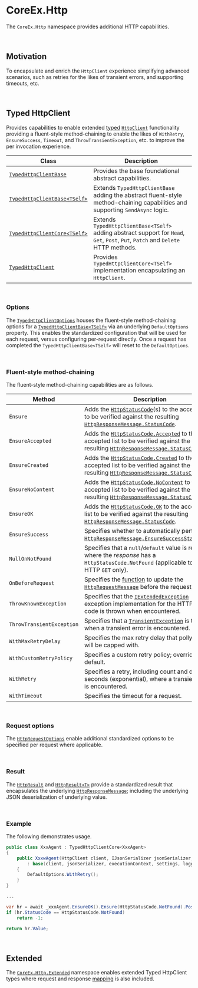 ﻿# CoreEx.Http

The `CoreEx.Http` namespace provides additional HTTP capabilities.

<br/>

## Motivation

To encapsulate and enrich the `HttpClient` experience simplifying advanced scenarios, such as retries for the likes of transient errors, and supporting timeouts, etc.

<br/>

## Typed HttpClient

Provides capabilities to enable extended [typed](https://docs.microsoft.com/en-us/aspnet/core/fundamentals/http-requests#typed-clients) [`HttpClient`](https://learn.microsoft.com/en-us/dotnet/api/system.net.http.httpclient) functionality providing a fluent-style method-chaining to enable the likes of `WithRetry`, `EnsureSuccess`, `Timeout`, and `ThrowTransientException`, etc. to improve the per invocation experience.

Class | Description
-|-
[`TypedHttpClientBase`](./TypedHttpClientBase.cs) | Provides the base foundational abstract capabilities.
[`TypedHttpClientBase<TSelf>`](./TypedHttpClientBaseT.cs) | Extends `TypedHttpClientBase` adding the abstract fluent-style method-chaining capabilities and supporting `SendAsync` logic.
[`TypedHttpClientCore<TSelf>`](./TypedHttpClientCore.cs) | Extends `TypedHttpClientBase<TSelf>` adding abstract support for `Head`, `Get`, `Post`, `Put`, `Patch` and `Delete` HTTP methods.
[`TypedHttpClient`](./TypedHttpClient.cs) | Provides `TypedHttpClientCore<TSelf>` implementation encapsulating an `HttpClient`.

<br/>

### Options

The [`TypedHttpClientOptions`](./Extended/TypedHttpClientOptions.cs) houses the fluent-style method-chaining options for a [`TypedHttpClientBase<TSelf>`](./TypedHttpClientBaseT.cs) via an underlying `DefaultOptions` property. This enables the standardized configuration that will be used for each request, versus configuring per-request directly. Once a request has completed the `TypedHttpClientBase<TSelf>` will reset to the `DefaultOptions`.

<br/>

### Fluent-style method-chaining

The fluent-style method-chaining capabilities are as follows.

Method | Description
-|-
`Ensure` | Adds the [`HttpStatusCode`](https://learn.microsoft.com/en-us/dotnet/api/system.net.httpstatuscode)(s) to the accepted list to be verified against the resulting [`HttpResponseMessage.StatusCode`](https://learn.microsoft.com/en-us/dotnet/api/system.net.http.httpresponsemessage.statuscode).
`EnsureAccepted` | Adds the [`HttpStatusCode.Accepted`](https://learn.microsoft.com/en-us/dotnet/api/system.net.httpstatuscode#system-net-httpstatuscode-accepted) to the accepted list to be verified against the resulting [`HttpResponseMessage.StatusCode`](https://learn.microsoft.com/en-us/dotnet/api/system.net.http.httpresponsemessage.statuscode).
`EnsureCreated` | Adds the [`HttpStatusCode.Created`](https://learn.microsoft.com/en-us/dotnet/api/system.net.httpstatuscode#system-net-httpstatuscode-created) to the accepted list to be verified against the resulting [`HttpResponseMessage.StatusCode`](https://learn.microsoft.com/en-us/dotnet/api/system.net.http.httpresponsemessage.statuscode).
`EnsureNoContent` | Adds the [`HttpStatusCode.NoContent`](https://learn.microsoft.com/en-us/dotnet/api/system.net.httpstatuscode#system-net-httpstatuscode-nocontent) to the accepted list to be verified against the resulting [`HttpResponseMessage.StatusCode`](https://learn.microsoft.com/noconetnten-us/dotnet/api/system.net.http.httpresponsemessage.statuscode).
`EnsureOK` | Adds the [`HttpStatusCode.OK`](https://learn.microsoft.com/en-us/dotnet/api/system.net.httpstatuscode#system-net-httpstatuscode-ok) to the accepted list to be verified against the resulting [`HttpResponseMessage.StatusCode`](https://learn.microsoft.com/en-us/dotnet/api/system.net.http.httpresponsemessage.statuscode).
`EnsureSuccess` | Specifies whether to automatically perform a [`HttpResponseMessage.EnsureSuccessStatusCode`](https://learn.microsoft.com/en-us/dotnet/api/system.net.http.httpresponsemessage.ensuresuccessstatuscode).
`NullOnNotFound` | Specifies that a `null`/`default` value is returned where the _response_ has a `HttpStatusCode.NotFound` (applicable to an HTTP `GET` only).
`OnBeforeRequest` | Specifies the [function](https://learn.microsoft.com/en-us/dotnet/api/system.func-3) to update the [`HttpRequestMessage`](https://learn.microsoft.com/en-us/dotnet/api/system.net.http.httprequestmessage) before the request is sent. 
`ThrowKnownException` | Specifies that the [`IExtendedException`](../Abstractions/IExtendedException.cs) exception implementation for the HTTP status code is thrown when encountered.
`ThrowTransientException` | Specifies that a [`TransientException`](../TransientException.cs) is thrown when a transient error is encountered.
`WithMaxRetryDelay` | Specifies the max retry delay that polly retries will be capped with.
`WithCustomRetryPolicy` | Specifies a custom retry policy; overridding the default.
`WithRetry` | Specifies a retry, including count and delay seconds (exponential), where a transient error is encountered.
`WithTimeout` | Specifies the timeout for a request.

<br/>

### Request options

The [`HttpRequestOptions`](./HttpRequestOptions.cs) enable additional standardized options to be specified per request where applicable.

<br/>

### Result

The [`HttpResult`](./HttpResult.cs) and [`HttpResult<T>`](./HttpResultT.cs) provide a standardized result that encapsulates the underlying [`HttpResponseMessage`](https://learn.microsoft.com/en-us/dotnet/api/system.net.http.httpresponsemessage); including the underlying JSON deserialization of underlying value.

<br/>

### Example

The following demonstrates usage.

``` csharp
public class XxxAgent : TypedHttpClientCore<XxxAgent>
{
    public XxxwAgent(HttpClient client, IJsonSerializer jsonSerializer, CoreEx.ExecutionContext executionContext, SettingsBase settings, ILogger<XxxAgent> logger)
        : base(client, jsonSerializer, executionContext, settings, logger)
    {
        DefaultOptions.WithRetry();
    }
}

...

var hr = await _xxxAgent.EnsureOK().Ensure(HttpStatusCode.NotFound).PostAsync<dynamic, int>("foo/bar", new { trackerId = id }).ConfigureAwait(false);
if (hr.StatusCode == HttpStatusCode.NotFound)
    return -1;

return hr.Value;
```

<br/>

## Extended

The [`CoreEx.Http.Extended`](./Extended) namespace enables extended Typed HttpClient types where request and response [mapping](../Mapping) is also included.
